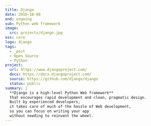 ```yaml
---
title: Django
date: 2010-10-08
end: ongoing
sub: Python web framework
image:
  src: projects/django.jpg
oss: core
logo: django
tags:
  - _post
  - Open Source
  - Python
project:
  url: https://www.djangoproject.com/
  docs: https://docs.djangoproject.com/
  source: https://github.com/django/django
  status: public
summary: |
  **Django is a high-level Python Web framework**
  that encourages rapid development and clean, pragmatic design.
  Built by experienced developers,
  it takes care of much of the hassle of Web development,
  so you can focus on writing your app
  without needing to reinvent the wheel.
---
```

